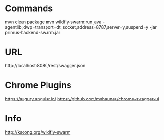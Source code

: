 # Commands
mvn clean package
mvn wildfly-swarm:run
java -agentlib:jdwp=transport=dt_socket,address=8787,server=y,suspend=y -jar primus-backend-swarm.jar

# URL
http://localhost:8080/rest/swagger.json

# Chrome Plugins
https://augury.angular.io/
https://github.com/mshauneu/chrome-swagger-ui

# Info
http://ksoong.org/wildfly-swarm